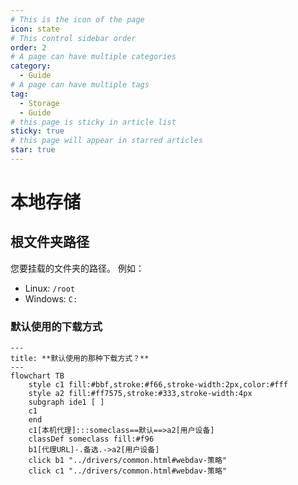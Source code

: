 ```yaml
---
# This is the icon of the page
icon: state
# This control sidebar order
order: 2
# A page can have multiple categories
category:
  - Guide
# A page can have multiple tags
tag:
  - Storage
  - Guide
# this page is sticky in article list
sticky: true
# this page will appear in starred articles
star: true
---
```

# 本地存储

## **根文件夹路径**

您要挂载的文件夹的路径。 例如：

- Linux: `/root`
- Windows: `C:`



### **默认使用的下载方式**


```mermaid
---
title: **默认使用的那种下载方式？**
---
flowchart TB
    style c1 fill:#bbf,stroke:#f66,stroke-width:2px,color:#fff
    style a2 fill:#ff7575,stroke:#333,stroke-width:4px
    subgraph ide1 [ ]
    c1
    end
    c1[本机代理]:::someclass==默认==>a2[用户设备]
    classDef someclass fill:#f96
    b1[代理URL]-.备选.->a2[用户设备]
    click b1 "../drivers/common.html#webdav-策略"
    click c1 "../drivers/common.html#webdav-策略"
```